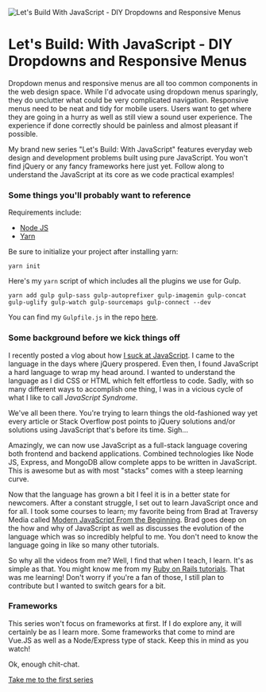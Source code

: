 ![Let's Build With JavaScript - DIY Dropdowns and Responsive Menus](https://i.imgur.com/jhhdfOf.jpg)

# Let's Build: With JavaScript - DIY Dropdowns and Responsive Menus

Dropdown menus and responsive menus are all too common components in the web design space. While I'd advocate using dropdown menus sparingly, they do unclutter what could be very complicated navigation. Responsive menus need to be neat and tidy for mobile users. Users want to get where they are going in a hurry as well as still view a sound user experience. The experience if done correctly should be painless and almost pleasant if possible.

My brand new series "Let's Build: With JavaScript" features everyday web design and development problems built using pure JavaScript. You won't find jQuery or any fancy frameworks here just yet. Follow along to understand the JavaScript at its core as we code practical examples!

### Some things you'll probably want to reference

Requirements include:

+ [Node JS](https://nodejs.org/en/)
+ [Yarn](https://yarnpkg.com/en/)

Be sure to initialize your project after installing yarn:

```yarn init```

Here's my `yarn` script of which includes all the plugins we use for Gulp.

```yarn add gulp gulp-sass gulp-autoprefixer gulp-imagemin gulp-concat gulp-uglify gulp-watch gulp-sourcemaps gulp-connect --dev```

You can find my `Gulpfile.js` in the repo [here](https://github.com/justalever/diy_dropdowns/blob/master/Gulpfile.js).

### Some background before we kick things off

I recently posted a vlog about how [I suck at JavaScript](https://web-crunch.com/i-suck-at-javascript/). I came to the language in the days where jQuery prospered. Even then, I found JavaScript a hard language to wrap my head around. I wanted to understand the language as I did CSS or HTML which felt effortless to code. Sadly, with so many different ways to accomplish one thing, I was in a vicious cycle of what I like to call *JavaScript Syndrome*.

We've all been there. You're trying to learn things the old-fashioned way yet every article or Stack Overflow post points to jQuery solutions and/or solutions using JavaScript that's before its time. Sigh...

Amazingly, we can now use JavaScript as a full-stack language covering both frontend and backend applications. Combined technologies like Node JS, Express, and MongoDB allow complete apps to be written in JavaScript. This is awesome but as with most "stacks" comes with a steep learning curve.

Now that the language has grown a bit I feel it is in a better state for newcomers. After a constant struggle, I set out to learn JavaScript once and for all. I took some courses to learn; my favorite being from Brad at Traversy Media called [Modern JavaScript From the Beginning](https://www.udemy.com/modern-javascript-from-the-beginning/). Brad goes deep on the how and why of JavaScript as well as discusses the evolution of the language which was so incredibly helpful to me. You don't need to know the language going in like so many other tutorials.

So why all the videos from me? Well, I find that when I teach, I learn. It's as simple as that. You might know me from my [Ruby on Rails tutorials](https://web-crunch.com/series/). That was me learning! Don't worry if you're a fan of those, I still plan to contribute but I wanted to switch gears for a bit.

### Frameworks

This series won't focus on frameworks at first. If I do explore any, it will certainly be as I learn more. Some frameworks that come to mind are Vue.JS as well as a Node/Express type of stack. Keep this in mind as you watch!

Ok, enough chit-chat.

[Take me to the first series](https://web-crunch.com/lets-build-with-javascript-diy-dropdowns-responsive-menus)







